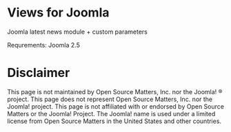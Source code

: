 Views for Joomla
====================

Joomla latest news module + custom parameters

Requrements:
Joomla 2.5

Disclaimer
====================
This page is not maintained by Open Source Matters, Inc. nor the Joomla! ® project.
This page does not represent Open Source Matters, Inc. nor the Joomla! project.
This page is not affiliated with or endorsed by Open Source Matters or the Joomla! Project.
The Joomla! name is used under a limited license from Open Source Matters in the United States and other countries.
